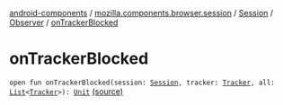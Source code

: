 [android-components](../../../index.md) / [mozilla.components.browser.session](../../index.md) / [Session](../index.md) / [Observer](index.md) / [onTrackerBlocked](./on-tracker-blocked.md)

# onTrackerBlocked

`open fun onTrackerBlocked(session: `[`Session`](../index.md)`, tracker: `[`Tracker`](../../../mozilla.components.concept.engine.content.blocking/-tracker/index.md)`, all: `[`List`](https://kotlinlang.org/api/latest/jvm/stdlib/kotlin.collections/-list/index.html)`<`[`Tracker`](../../../mozilla.components.concept.engine.content.blocking/-tracker/index.md)`>): `[`Unit`](https://kotlinlang.org/api/latest/jvm/stdlib/kotlin/-unit/index.html) [(source)](https://github.com/mozilla-mobile/android-components/blob/master/components/browser/session/src/main/java/mozilla/components/browser/session/Session.kt#L96)